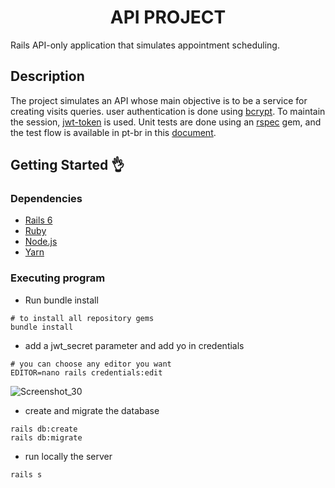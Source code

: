 #  <div align="center">     API PROJECT
Rails API-only application that simulates appointment scheduling.

## Description

The project simulates an API whose main objective is to be a service for creating visits queries. user authentication is done using [bcrypt](https://rubygems.org/gems/bcrypt/versions/3.1.11?locale=pt-BR). To maintain the session, [jwt-token](https://rubygems.org/gems/jwt/versions/1.5.4) is used. Unit tests are done using an [rspec](https://rubygems.org/gems/rspec/versions/3.4.0) gem, and the test flow is available in pt-br in this [document](https://docs.google.com/document/d/1e8h8Z8MrcH8e3NhVCJ2gG0jPSRBpRiJiCDQNCz76sLA/edit?usp=sharing).

## Getting Started 👌
### Dependencies

* [Rails 6](https://rubyonrails.org/) 
* [Ruby](https://www.ruby-lang.org/pt/)
* [Node.js](https://nodejs.org/en/)
* [Yarn](https://yarnpkg.com/)


### Executing program


* Run bundle install
```
# to install all repository gems
bundle install
```
* add a jwt_secret parameter and add yo in credentials
```
# you can choose any editor you want
EDITOR=nano rails credentials:edit
```
![Screenshot_30](https://user-images.githubusercontent.com/48594379/135355206-450ae9de-9b1f-4fb8-a351-ef998b926467.png)

* create and migrate the database
```
rails db:create
rails db:migrate
```
* run locally the server
```
rails s
```


